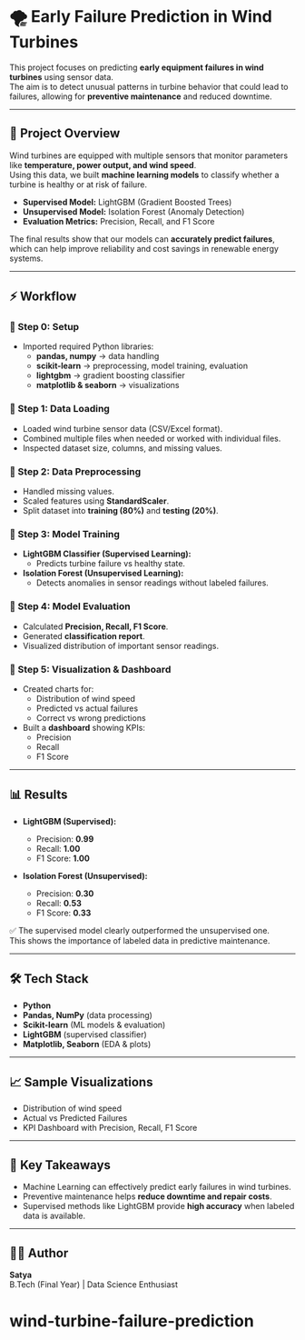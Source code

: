 # 🌪️ Early Failure Prediction in Wind Turbines

This project focuses on predicting **early equipment failures in wind turbines** using sensor data.  
The aim is to detect unusual patterns in turbine behavior that could lead to failures, allowing for **preventive maintenance** and reduced downtime.

---

## 📌 Project Overview
Wind turbines are equipped with multiple sensors that monitor parameters like **temperature, power output, and wind speed**.  
Using this data, we built **machine learning models** to classify whether a turbine is healthy or at risk of failure.

- **Supervised Model:** LightGBM (Gradient Boosted Trees)  
- **Unsupervised Model:** Isolation Forest (Anomaly Detection)  
- **Evaluation Metrics:** Precision, Recall, and F1 Score  

The final results show that our models can **accurately predict failures**, which can help improve reliability and cost savings in renewable energy systems.

---

## ⚡ Workflow

### 🔹 Step 0: Setup
- Imported required Python libraries:
  - **pandas, numpy** → data handling
  - **scikit-learn** → preprocessing, model training, evaluation
  - **lightgbm** → gradient boosting classifier
  - **matplotlib & seaborn** → visualizations

### 🔹 Step 1: Data Loading
- Loaded wind turbine sensor data (CSV/Excel format).
- Combined multiple files when needed or worked with individual files.
- Inspected dataset size, columns, and missing values.

### 🔹 Step 2: Data Preprocessing
- Handled missing values.
- Scaled features using **StandardScaler**.
- Split dataset into **training (80%)** and **testing (20%)**.

### 🔹 Step 3: Model Training
- **LightGBM Classifier (Supervised Learning):**
  - Predicts turbine failure vs healthy state.
- **Isolation Forest (Unsupervised Learning):**
  - Detects anomalies in sensor readings without labeled failures.

### 🔹 Step 4: Model Evaluation
- Calculated **Precision, Recall, F1 Score**.
- Generated **classification report**.
- Visualized distribution of important sensor readings.

### 🔹 Step 5: Visualization & Dashboard
- Created charts for:
  - Distribution of wind speed
  - Predicted vs actual failures
  - Correct vs wrong predictions
- Built a **dashboard** showing KPIs:
  - Precision
  - Recall
  - F1 Score

---

## 📊 Results

- **LightGBM (Supervised):**
  - Precision: **0.99**
  - Recall: **1.00**
  - F1 Score: **1.00**

- **Isolation Forest (Unsupervised):**
  - Precision: **0.30**
  - Recall: **0.53**
  - F1 Score: **0.33**

✅ The supervised model clearly outperformed the unsupervised one.  
This shows the importance of labeled data in predictive maintenance.

---

## 🛠️ Tech Stack
- **Python**  
- **Pandas, NumPy** (data processing)  
- **Scikit-learn** (ML models & evaluation)  
- **LightGBM** (supervised classifier)  
- **Matplotlib, Seaborn** (EDA & plots)  

---

## 📈 Sample Visualizations
- Distribution of wind speed  
- Actual vs Predicted Failures  
- KPI Dashboard with Precision, Recall, F1 Score  

---

## 🚀 Key Takeaways
- Machine Learning can effectively predict early failures in wind turbines.  
- Preventive maintenance helps **reduce downtime and repair costs**.  
- Supervised methods like LightGBM provide **high accuracy** when labeled data is available.  

---

## 👨‍💻 Author
**Satya**  
B.Tech (Final Year) | Data Science Enthusiast  
# wind-turbine-failure-prediction
